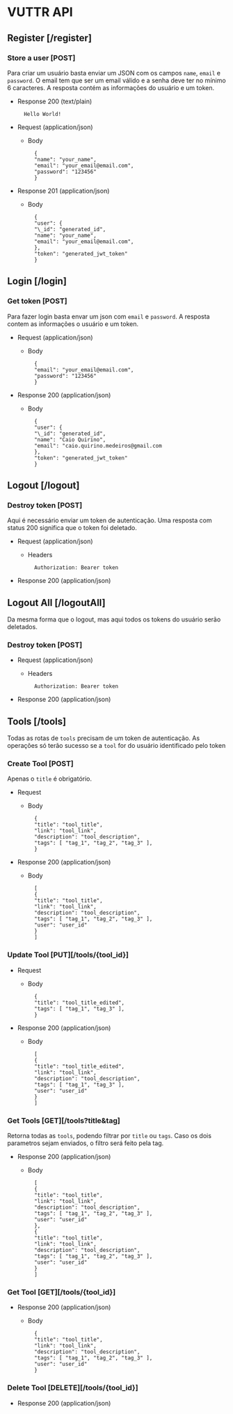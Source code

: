 # VUTTR API

## Register [/register]

### Store a user [POST]

Para criar um usuário basta enviar um JSON com os campos `name`, `email` e `password`. O email tem que ser um email válido e a senha deve ter no mínimo 6 caracteres. A resposta contém as informações do usuário e um token.

- Response 200 (text/plain)

        Hello World!

* Request (application/json)

  - Body

          {
          "name": "your_name",
          "email": "your_email@email.com",
          "password": "123456"
          }

* Response 201 (application/json)

  - Body

          {
          "user": {
          "\_id": "generated_id",
          "name": "your_name",
          "email": "your_email@email.com",
          },
          "token": "generated_jwt_token"
          }

## Login [/login]

### Get token [POST]

Para fazer login basta envar um json com `email` e `password`. A resposta contem as informações o usuário e um token.

- Request (application/json)

  - Body

          {
          "email": "your_email@email.com",
          "password": "123456"
          }

- Response 200 (application/json)

  - Body

          {
          "user": {
          "\_id": "generated_id",
          "name": "Caio Quirino",
          "email": "caio.quirino.medeiros@gmail.com
          },
          "token": "generated_jwt_token"
          }

## Logout [/logout]

### Destroy token [POST]

Aqui é necessário enviar um token de autenticação. Uma resposta com status 200 significa que o token foi deletado.

- Request (application/json)

  - Headers

          Authorization: Bearer token

- Response 200 (application/json)

## Logout All [/logoutAll]

Da mesma forma que o logout, mas aqui todos os tokens do usuário serão deletados.

### Destroy token [POST]

- Request (application/json)

  - Headers

          Authorization: Bearer token

- Response 200 (application/json)

## Tools [/tools]

Todas as rotas de `tools` precisam de um token de autenticação. As operações só terão sucesso se a `tool` for do usuário identificado pelo token

### Create Tool [POST]

Apenas o `title` é obrigatório.

- Request

  - Body

          {
          "title": "tool_title",
          "link": "tool_link",
          "description": "tool_description",
          "tags": [ "tag_1", "tag_2", "tag_3" ],
          }

* Response 200 (application/json)

  - Body

          [
          {
          "title": "tool_title",
          "link": "tool_link",
          "description": "tool_description",
          "tags": [ "tag_1", "tag_2", "tag_3" ],
          "user": "user_id"
          }
          ]

### Update Tool [PUT][/tools/{tool_id}]

- Request

  - Body

          {
          "title": "tool_title_edited",
          "tags": [ "tag_1", "tag_3" ],
          }

* Response 200 (application/json)

  - Body

          [
          {
          "title": "tool_title_edited",
          "link": "tool_link",
          "description": "tool_description",
          "tags": [ "tag_1", "tag_3" ],
          "user": "user_id"
          }
          ]

### Get Tools [GET][/tools?title&tag]

Retorna todas as `tools`, podendo filtrar por `title` ou `tags`. Caso os dois parametros sejam enviados, o filtro será feito pela tag.

- Response 200 (application/json)

  - Body

          [
          {
          "title": "tool_title",
          "link": "tool_link",
          "description": "tool_description",
          "tags": [ "tag_1", "tag_2", "tag_3" ],
          "user": "user_id"
          },
          {
          "title": "tool_title",
          "link": "tool_link",
          "description": "tool_description",
          "tags": [ "tag_1", "tag_2", "tag_3" ],
          "user": "user_id"
          }
          ]

### Get Tool [GET][/tools/{tool_id}]

- Response 200 (application/json)

  - Body

          {
          "title": "tool_title",
          "link": "tool_link",
          "description": "tool_description",
          "tags": [ "tag_1", "tag_2", "tag_3" ],
          "user": "user_id"
          }

### Delete Tool [DELETE][/tools/{tool_id}]

- Response 200 (application/json)
